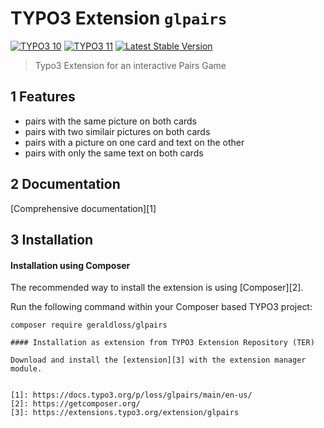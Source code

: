 # TYPO3 Extension `glpairs`
[![TYPO3 10](https://img.shields.io/badge/TYPO3-10-orange.svg)](https://get.typo3.org/version/10)
[![TYPO3 11](https://img.shields.io/badge/TYPO3-11-orange.svg)](https://get.typo3.org/version/11)
[![Latest Stable Version](http://poser.pugx.org/geraldloss/glpairs/v)](https://packagist.org/packages/geraldloss/glpairs)

>Typo3 Extension for an interactive Pairs Game

## 1 Features

* pairs with the same picture on both cards
* pairs with two similair pictures on both cards
* pairs with a picture on one card and text on the other
* pairs with only the same text on both cards

## 2 Documentation

[Comprehensive documentation][1]

## 3 Installation

#### Installation using Composer

The recommended way to install the extension is using [Composer][2].

Run the following command within your Composer based TYPO3 project:

```
composer require geraldloss/glpairs

#### Installation as extension from TYPO3 Extension Repository (TER)

Download and install the [extension][3] with the extension manager module.


[1]: https://docs.typo3.org/p/loss/glpairs/main/en-us/
[2]: https://getcomposer.org/
[3]: https://extensions.typo3.org/extension/glpairs